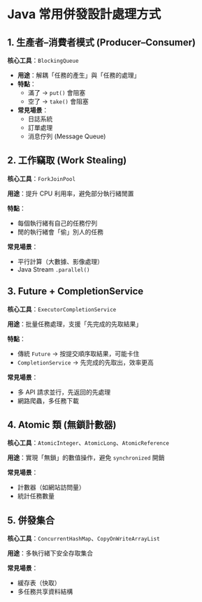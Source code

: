 # Java 常用併發設計處理方式

## 1. 生產者–消費者模式 (Producer–Consumer)
**核心工具**：`BlockingQueue`

- **用途**：解耦「任務的產生」與「任務的處理」
- **特點**：
    - 滿了 → `put()` 會阻塞
    - 空了 → `take()` 會阻塞
- **常見場景**：
    - 日誌系統
    - 訂單處理
    - 消息佇列 (Message Queue)

## 2. 工作竊取 (Work Stealing)

**核心工具**：`ForkJoinPool`

**用途**：提升 CPU 利用率，避免部分執行緒閒置

**特點**：
- 每個執行緒有自己的任務佇列
- 閒的執行緒會「偷」別人的任務

**常見場景**：
- 平行計算（大數據、影像處理）
- Java Stream `.parallel()`

## 3. Future + CompletionService

**核心工具**：`ExecutorCompletionService`

**用途**：批量任務處理，支援「先完成的先取結果」

**特點**：
- 傳統 `Future` → 按提交順序取結果，可能卡住
- `CompletionService` → 先完成的先取出，效率更高

**常見場景**：
- 多 API 請求並行，先返回的先處理
- 網路爬蟲，多任務下載  

## 4. Atomic 類 (無鎖計數器)

**核心工具**：`AtomicInteger`、`AtomicLong`、`AtomicReference`

**用途**：實現「無鎖」的數值操作，避免 `synchronized` 開銷

**常見場景**：
- 計數器（如網站訪問量）
- 統計任務數量  

## 5. 併發集合
**核心工具**：`ConcurrentHashMap`、`CopyOnWriteArrayList`

**用途**：多執行緒下安全存取集合

**常見場景**：
- 緩存表（快取）
- 多任務共享資料結構